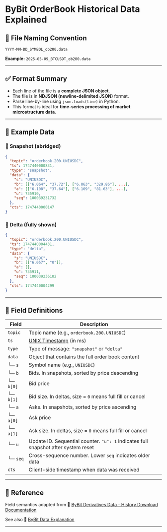 # ByBit OrderBook Historical Data Explained

## 📄 File Naming Convention

```
YYYY-MM-DD_SYMBOL_ob200.data
```

**Example:**
`2025-05-09_BTCUSDT_ob200.data`

---

## ✅ Format Summary

* Each line of the file is a **complete JSON object**.
* The file is in **NDJSON (newline-delimited JSON)** format.
* Parse line-by-line using `json.loads(line)` in Python.
* This format is ideal for **time-series processing of market microstructure data**.

---

## 🧪 Example Data

### 📌 Snapshot (abridged)

```json
{
  "topic": "orderbook.200.UNIUSDC",
  "ts": 1747440000831,
  "type": "snapshot",
  "data": {
    "s": "UNIUSDC",
    "b": [["6.064", "37.72"], ["6.063", "329.86"], ...],
    "a": [["6.108", "37.64"], ["6.109", "81.63"], ...],
    "u": 735910,
    "seq": 100039231732
  },
  "cts": 1747440000147
}
```

### 📌 Delta (fully shown)

```json
{
  "topic": "orderbook.200.UNIUSDC",
  "ts": 1747440004431,
  "type": "delta",
  "data": {
    "s": "UNIUSDC",
    "b": [["6.057", "0"]],
    "a": [],
    "u": 735911,
    "seq": 100039236102
  },
  "cts": 1747440004299
}
```

---

## 📂 Field Definitions

| Field     | Description                                                                        |
| --------- | ---------------------------------------------------------------------------------- |
| `topic`   | Topic name (e.g., `orderbook.200.UNIUSDC`)                                         |
| `ts`      | [UNIX Timestamp](https://en.wikipedia.org/wiki/Unix_time) (in ms)                  |
| `type`    | Type of message: `"snapshot"` or `"delta"`                                         |
| `data`    | Object that contains the full order book content                                   |
| └─ `s`    | Symbol name (e.g., `UNIUSDC`)                                                      |
| └─ `b`    | Bids. In snapshots, sorted by price descending                                     |
| └─ `b[0]` | Bid price                                                                          |
| └─ `b[1]` | Bid size. In deltas, size = `0` means full fill or cancel                          |
| └─ `a`    | Asks. In snapshots, sorted by price ascending                                      |
| └─ `a[0]` | Ask price                                                                          |
| └─ `a[1]` | Ask size. In deltas, size = `0` means full fill or cancel                          |
| └─ `u`    | Update ID. Sequential counter. `"u": 1` indicates full snapshot after system reset |
| └─ `seq`  | Cross-sequence number. Lower `seq` indicates older data                            |
| `cts`     | Client-side timestamp when data was received                                       |

---

## 📎 Reference

Field semantics adapted from
🔗 [ByBit Derivatives Data - History Download Documentation](https://www.bybit.com/derivatives/en/history-data)

See also 🔗 [ByBit Data Explanation](https://bybit-exchange.github.io/docs/tax/explain?utm_source=chatgpt.com)

---
